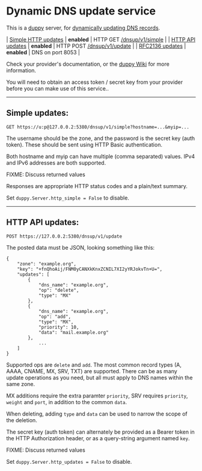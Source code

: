 # Dynamic DNS update service

This is a [duppy](https://github.com/pagekite/duppy/) server, for
[dynamically updating DNS records](https://en.wikipedia.org/wiki/Dynamic_DNS).

| [Simple HTTP updates](#simple)                                   | **enabled** | HTTP GET [/dnsup/v1/simple](/dnsup/v1/simple) |
| [HTTP API updates](#update)                                      | **enabled** | HTTP POST [/dnsup/v1/update](/dnsup/v1/update) |
| [RFC2136 updates](https://datatracker.ietf.org/doc/html/rfc2136) | **enabled** | DNS on port 8053 |

Check your provider's documentation, or the
[duppy Wiki](https://github.com/pagekite/duppy/wiki) for more information.

You will need to obtain an access token / secret key from your provider
before you can make use of this service.</a>.

------------------------------------------------------------------------------

<a name="simple"></a>

## Simple updates:


    GET https://u:p@127.0.0.2:5380/dnsup/v1/simple?hostname=...&myip=...

The username should be the zone, and the password is the
secret key (auth token). These should be sent using HTTP Basic
authentication.

Both hostname and myip can have multiple (comma separated)
values. IPv4 and IPv6 addresses are both supported.

FIXME: Discuss returned values

Responses are appropriate HTTP status codes and a plain/text
summary.

Set `duppy.Server.http_simple = False` to disable.


---------


<a name="update"></a>

## HTTP API updates:


    POST https://127.0.0.2:5380/dnsup/v1/update

The posted data must be JSON, looking something like this:

    {
        "zone": "example.org",
        "key": "+fnQhoAij/FNM0yCANXkKnxZCNIL7XI2yYRJokvTn+U=",
        "updates": [
            {
                "dns_name": "example.org",
                "op": "delete",
                "type": "MX"
            },
            {
                "dns_name": "example.org",
                "op": "add",
                "type": "MX",
                "priority": 10,
                "data": "mail.example.org"
            },
                ...
        ]
    }


Supported ops are `delete` and `add`. The most common record
types (A, AAAA, CNAME, MX, SRV, TXT) are supported. There can be
as many update operations as you need, but all must apply to DNS
names within the same zone.

MX additions require the extra paramter `priority`, SRV requires
`priority`, `weight` and `port`, in addition to the common `data`.

When deleting, adding `type` and `data` can be used to narrow
the scope of the deletion.

The secret key (auth token) can alternately be provided as a
Bearer token in the HTTP Authorization header, or as a
query-string argument named `key`.

FIXME: Discuss returned values

Set `duppy.Server.http_updates = False` to disable.
